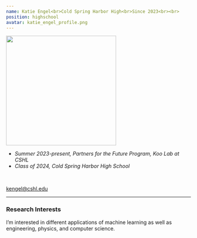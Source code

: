 ```yaml
---
name: Katie Engel<br>Cold Spring Harbor High<br>Since 2023<br><br>
position: highschool
avatar: katie_engel_profile.png
---
```


<img width="300" src="{{site.baseurl}}/images/people/{{page.avatar}}" data-action="zoom">
<br>

- _Summer 2023-present, Partners for the Future Program, Koo Lab at CSHL_ <br>
- _Class of 2024, Cold Spring Harbor High School_ <br>

<br>

<a href="mailto:kengel@cshl.edu"><i class="fa fa-envelope-o"></i> kengel@cshl.edu</a><br>

<hr>

### Research Interests

I’m interested in different applications of machine learning as well as engineering, physics, and computer science.

<br>
<br>
<br>

&nbsp;
&nbsp;
&nbsp;
&nbsp;
&nbsp;
&nbsp;
&nbsp;
&nbsp;
&nbsp;
&nbsp;
&nbsp;
&nbsp;
&nbsp;
&nbsp;
&nbsp;
&nbsp;
&nbsp;
&nbsp;
&nbsp;
&nbsp;
&nbsp;
&nbsp;
&nbsp;
&nbsp;

